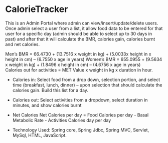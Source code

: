 # CalorieTracker
This is an Admin Portal where admin can view/insert/update/delete users. Once admin select a user from a list, it allow food data to be entered for that user for a specific 
day (admin should be able to select up to 30 days in past) and after that it will calculate the BMR, calories gain, calories burnt and net calories.

Men’s BMR = 66.4730 + (13.7516 x weight in kg)  + (5.0033x height in x height in cm) – (6.7550 x age in years)
Women’s BMR = 655.0955 + (9.5634 x weight in kg) + (1.8496 x height in cm) – (4.6756 x age in years)   
Calories out for activities = MET Value x weight in kg x duration in hour.

* Calories in: 
Select food from a drop down, selection portion, and select time (breakfast, lunch, dinner) – upon selection that should calculate the calories gain.
Build this list for a day.

* Calories out: 
Select activities from a dropdown, select duration in minutes, and show calories burnt 

* Net Calories 
Net Calories per day = Food Calories per day - Basal Metabolic Rate - Activities Calories day per day

* Technology Used: Spring core, Spring Jdbc, Spring MVC, Servlet, MySql, HTML, JavaScript.
